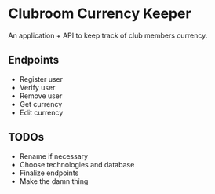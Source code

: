 # Clubroom Currency Keeper

An application + API to keep track of club members currency.

## Endpoints
- Register user
- Verify user
- Remove user
- Get currency
- Edit currency

## TODOs
- Rename if necessary
- Choose technologies and database
- Finalize endpoints
- Make the damn thing
